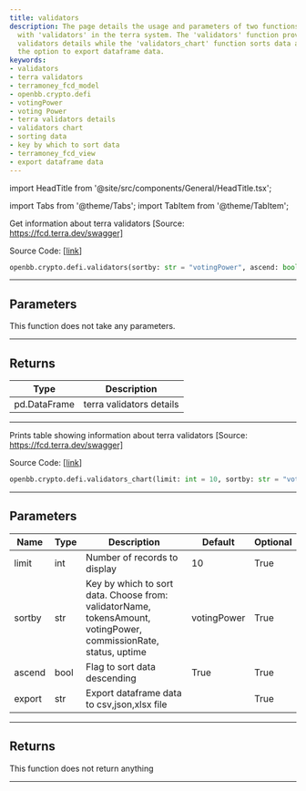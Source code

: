 ```yaml
---
title: validators
description: The page details the usage and parameters of two functions that work
  with 'validators' in the terra system. The 'validators' function provides terra
  validators details while the 'validators_chart' function sorts data and provides
  the option to export dataframe data.
keywords:
- validators
- terra validators
- terramoney_fcd_model
- openbb.crypto.defi
- votingPower
- voting Power
- terra validators details
- validators chart
- sorting data
- key by which to sort data
- terramoney_fcd_view
- export dataframe data
---
```


import HeadTitle from '@site/src/components/General/HeadTitle.tsx';

<HeadTitle title="crypto.defi.validators - Reference | OpenBB SDK Docs" />

import Tabs from '@theme/Tabs';
import TabItem from '@theme/TabItem';

<Tabs>
<TabItem value="model" label="Model" default>

Get information about terra validators [Source: https://fcd.terra.dev/swagger]

Source Code: [[link](https://github.com/OpenBB-finance/OpenBBTerminal/tree/main/openbb_terminal/cryptocurrency/defi/terramoney_fcd_model.py#L153)]

```python wordwrap
openbb.crypto.defi.validators(sortby: str = "votingPower", ascend: bool = True)
```

---

## Parameters

This function does not take any parameters.

---

## Returns

| Type | Description |
| ---- | ----------- |
| pd.DataFrame | terra validators details |
---



</TabItem>
<TabItem value="view" label="Chart">

Prints table showing information about terra validators [Source: https://fcd.terra.dev/swagger]

Source Code: [[link](https://github.com/OpenBB-finance/OpenBBTerminal/tree/main/openbb_terminal/cryptocurrency/defi/terramoney_fcd_view.py#L64)]

```python wordwrap
openbb.crypto.defi.validators_chart(limit: int = 10, sortby: str = "votingPower", ascend: bool = True, export: str = "", sheet_name: Optional[str] = None)
```

---

## Parameters

| Name | Type | Description | Default | Optional |
| ---- | ---- | ----------- | ------- | -------- |
| limit | int | Number of records to display | 10 | True |
| sortby | str | Key by which to sort data. Choose from:<br/>validatorName, tokensAmount, votingPower, commissionRate, status, uptime | votingPower | True |
| ascend | bool | Flag to sort data descending | True | True |
| export | str | Export dataframe data to csv,json,xlsx file |  | True |


---

## Returns

This function does not return anything

---



</TabItem>
</Tabs>